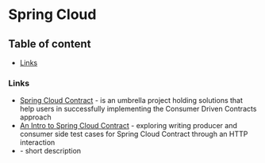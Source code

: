 # Spring Cloud


## Table of content

- [Links](#links)


### Links

- [Spring Cloud Contract](https://spring.io/projects/spring-cloud-contract) - is an umbrella project holding solutions 
that help users in successfully implementing the Consumer Driven Contracts approach
- [An Intro to Spring Cloud Contract](https://www.baeldung.com/spring-cloud-contract) - exploring writing producer and 
consumer side test cases for Spring Cloud Contract through an HTTP interaction
- []() - short description
